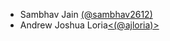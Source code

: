 - Sambhav Jain [(@sambhav2612)](https://github.com/sambhav2612)
- Andrew Joshua Loria[<(@ajloria)>](https://github.com/ajloria)
